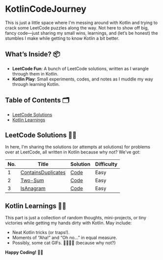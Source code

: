 # KotlinCodeJourney

This is just a little space where I'm messing around with Kotlin and trying to crack some LeetCode puzzles along the way. Not here to show off big, fancy code—just sharing my small wins, learnings, and (let’s be honest) the stumbles I make while getting to know Kotlin a bit better.

## What’s Inside? 📦

- **LeetCode Fun**: A bunch of LeetCode solutions, written as I wrangle through them in Kotlin.
- **Kotlin Play**: Small experiments, codes, and notes as I muddle my way through learning Kotlin.

## Table of Contents 🗂

- [LeetCode Solutions](#leetcode-solutions)
- [Kotlin Learnings](#kotlin-learnings)

## LeetCode Solutions 🧠🧩

In here, I'm sharing the solutions (or attempts at solutions) for problems over at LeetCode, all written in Kotlin because why not? We’ve got:

| No. | Title                                                                              | Solution                                 | Difficulty |
|-----|------------------------------------------------------------------------------------|------------------------------------------|------------|
| 1   | [ContainsDuplicates](https://leetcode.com/problems/contains-duplicate/description/) | [Code](./LeetCode/ContainsDuplicates.kt) | Easy |
| 2   | [Two-Sum](https://leetcode.com/problems/two-sum/description/)                      | [Code](./LeetCode/TwoSum.kt)             | Easy |
| 3   | [IsAnagram](https://leetcode.com/problems/valid-anagram/)                     | [Code](./LeetCode/IsAnagram.kt)          | Easy |

## Kotlin Learnings 📘🚀

This part is just a collection of random thoughts, mini-projects, or tiny victories while getting my hands dirty with Kotlin. May include:
- Neat Kotlin tricks (or traps!).
- Moments of “Aha!” and “Oh no...” in equal measure.
- Possibly, some cat GIFs. 🐱‍👤🐱‍🏍 (because why not?)


**Happy Coding!** 🚀🎉

